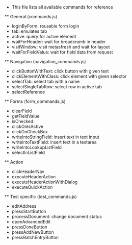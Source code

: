 * This file lists all available commands for reference

** General (commands.js)

- loginByForm: reusable form login
- tab: emulates tab
- active: query for active element
- waitForHeader: wait for breadcrumb in header
- visitWindow: visit metasfresh and wait for layout
- waitForFieldValue: wait for field data from request

** Navigation (navigation_commands.js)

- clickButtonWithText: click button with given text
- clickElementWithClass: click element with given selector
- selectTab: select tab with a name
- selectSingleTabRow: select row in active tab
- selectReference

** Forms (form_commands.js)

- clearField
- getFieldValue
- isChecked
- clickOnIsActive
- clickOnCheckBox
- writeIntoStringField: insert text in text input
- writeIntoTextField: insert text in a textarea
- writeIntoLookupListField
- selectInListField

** Action

- clickHeaderNav
- executeHeaderAction
- executeHeaderActionWithDialog
- executeQuickAction

** Test specific (test_commands.js)

- editAddress
- pressStartButton
- processDocument: change document status
- openAdvancedEdit
- pressDoneButton
- pressAddNewButton
- pressBatchEntryButton

